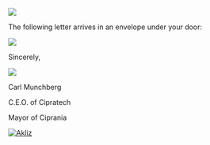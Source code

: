 ![](http://saphrym.com/images/cipratech/CipraTechBanner.jpg)

The following letter arrives in an envelope under your door:

![](http://saphrym.com/images/cipratech/letterhead.png)

Sincerely,

![](http://saphrym.com/images/cipratech/CarlMunchbergSig.png)

Carl Munchberg

C.E.O. of Cipratech

Mayor of Ciprania

[![Akliz](http://saphrym.com/images/cipratech/akliz.png)](http://saph.link/akliz)
